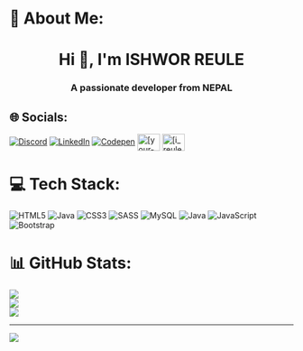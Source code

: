 # 💫 About Me:
<h1 align="center">Hi 👋, I'm ISHWOR REULE</h1>
<h3 align="center">A passionate developer from NEPAL</h3>


## 🌐 Socials:
[![Discord](https://img.shields.io/badge/Discord-%237289DA.svg?logo=discord&logoColor=white)](https://discord.gg/https://discord.gg/wXDCZaH6) [![LinkedIn](https://img.shields.io/badge/LinkedIn-%230077B5.svg?logo=linkedin&logoColor=white)](https://linkedin.com/in/ishwor-kr-reule) [![Codepen](https://img.shields.io/badge/Codepen-000000?style=for-the-badge&logo=codepen&logoColor=white)](https://codepen.io/Bibash-Reule) 
<a href="https://linkedin.com/in/[your-linkedin]" target="blank"><img align="center" src="https://raw.githubusercontent.com/rahuldkjain/github-profile-readme-generator/master/src/images/icons/Social/linked-in-alt.svg" alt="[your-linkedin]" height="30" width="40" /></a>
 <a href="https://x.com/[i_reule]" target="blank"><img align="center" src="https://raw.githubusercontent.com/rahuldkjain/github-profile-readme-generator/master/src/images/icons/Social/twitter-alt.svg" alt="[i_reule]" height="30" width="40" /></a>
# 💻 Tech Stack:
![HTML5](https://img.shields.io/badge/html5-%23E34F26.svg?style=for-the-badge&logo=html5&logoColor=white) ![Java](https://img.shields.io/badge/java-%23ED8B00.svg?style=for-the-badge&logo=openjdk&logoColor=white) ![CSS3](https://img.shields.io/badge/css3-%231572B6.svg?style=for-the-badge&logo=css3&logoColor=white) ![SASS](https://img.shields.io/badge/SASS-hotpink.svg?style=for-the-badge&logo=SASS&logoColor=white) ![MySQL](https://img.shields.io/badge/mysql-4479A1.svg?style=for-the-badge&logo=mysql&logoColor=white) ![Java](https://img.shields.io/badge/java-%23ED8B00.svg?style=for-the-badge&logo=openjdk&logoColor=white) ![JavaScript](https://img.shields.io/badge/javascript-%23323330.svg?style=for-the-badge&logo=javascript&logoColor=%23F7DF1E) ![Bootstrap](https://img.shields.io/badge/bootstrap-%238511FA.svg?style=for-the-badge&logo=bootstrap&logoColor=white)
# 📊 GitHub Stats:
![](https://github-readme-stats.vercel.app/api?username=ireule04&theme=dark&hide_border=false&include_all_commits=false&count_private=false)<br/>
![](https://github-readme-streak-stats.herokuapp.com/?user=ireule04&theme=dark&hide_border=false)<br/>
![](https://github-readme-stats.vercel.app/api/top-langs/?username=ireule04&theme=dark&hide_border=false&include_all_commits=false&count_private=false&layout=compact)

---
[![](https://visitcount.itsvg.in/api?id=ireule04&icon=0&color=0)](https://visitcount.itsvg.in)

<!-- Proudly created with GPRM ( https://gprm.itsvg.in ) -->
